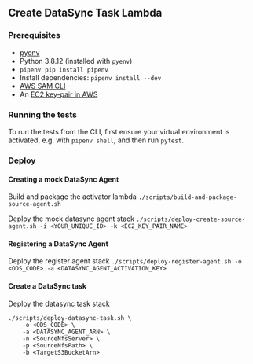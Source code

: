 ## Create DataSync Task Lambda

### Prerequisites

- [pyenv](https://github.com/pyenv/pyenv#installation)
- Python 3.8.12 (installed with `pyenv`)
- `pipenv`: `pip install pipenv`
- Install dependencies: `pipenv install --dev`
- [AWS SAM CLI](https://docs.aws.amazon.com/serverless-application-model/latest/developerguide/serverless-sam-cli-install.html)
- An [EC2 key-pair in AWS](https://docs.aws.amazon.com/AWSEC2/latest/UserGuide/ec2-key-pairs.html)

### Running the tests

To run the tests from the CLI, first ensure your virtual environment is activated, e.g. with `pipenv shell`, and then run `pytest`.

### Deploy

#### Creating a mock DataSync Agent

Build and package the activator lambda
`./scripts/build-and-package-source-agent.sh`

Deploy the mock datasync agent stack
`./scripts/deploy-create-source-agent.sh -i <YOUR_UNIQUE_ID> -k <EC2_KEY_PAIR_NAME>`

#### Registering a DataSync Agent

Deploy the register agent stack
`./scripts/deploy-register-agent.sh -o <ODS_CODE> -a <DATASYNC_AGENT_ACTIVATION_KEY>`

#### Create a DataSync task

Deploy the datasync task stack

```shell
./scripts/deploy-datasync-task.sh \
    -o <ODS_CODE> \
    -a <DATASYNC_AGENT_ARN> \
    -n <SourceNfsServer> \
    -p <SourceNfsPath> \
    -b <TargetS3BucketArn>
```
